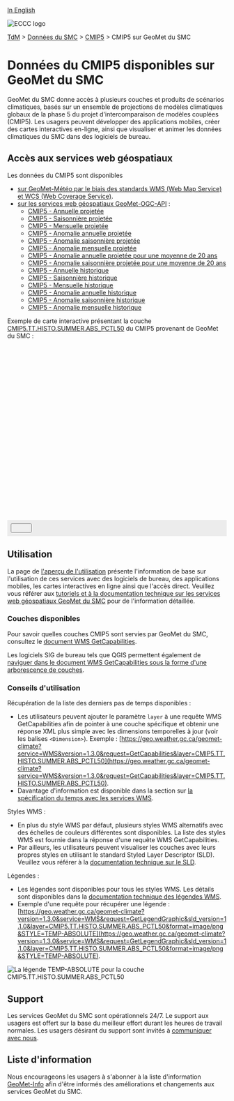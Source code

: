 [In English](readme_cmip5-geomet_en.md)

![ECCC logo](../../img_eccc-logo.png)

[TdM](../../readme_fr.md) > [Données du SMC](../readme_fr.md) > [CMIP5](readme_cmip5_fr.md) > CMIP5 sur GeoMet du SMC

# Données du CMIP5 disponibles sur GeoMet du SMC

GeoMet du SMC donne accès à plusieurs couches et produits de scénarios climatiques, basés sur un ensemble de projections de modèles climatiques globaux de la phase 5 du projet d'intercomparaison de modèles couplées (CMIP5). Les usagers peuvent développer des applications mobiles, créer des cartes interactives en-ligne, ainsi que visualiser et animer les données climatiques du SMC dans des logiciels de bureau.

## Accès aux services web géospatiaux

Les données du CMIP5 sont disponibles 

* [sur GeoMet-Météo par le biais des standards WMS (Web Map Service) et WCS (Web Coverage Service)](../../msc-geomet/readme_fr.md).
* [sur les services web géospatiaux GeoMet-OGC-API](https://api.meteo.gc.ca/) :
    * [CMIP5 - Annuelle projetée](https://api.meteo.gc.ca/collections/climate:cmip5:projected:annual:absolute)
    * [CMIP5 - Saisonnière projetée](https://api.meteo.gc.ca/collections/climate:cmip5:projected:seasonal:absolute)
    * [CMIP5 - Mensuelle projetée](https://api.meteo.gc.ca/collections/climate:cmip5:projected:monthly:absolute)
    * [CMIP5 - Anomalie annuelle projetée](https://api.meteo.gc.ca/collections/climate:cmip5:projected:annual:anomaly)
    * [CMIP5 - Anomalie saisonnière projetée](https://api.meteo.gc.ca/collections/climate:cmip5:projected:seasonal:anomaly)
    * [CMIP5 - Anomalie mensuelle projetée](https://api.meteo.gc.ca/collections/climate:cmip5:projected:monthly:anomaly)
    * [CMIP5 - Anomalie annuelle projetée pour une moyenne de 20 ans](https://api.meteo.gc.ca/collections/climate:cmip5:projected:annual:P20Y-Avg)
    * [CMIP5 - Anomalie saisonnière projetée pour une moyenne de 20 ans](https://api.meteo.gc.ca/collections/climate:cmip5:projected:seasonal:P20Y-Avg)
    * [CMIP5 - Annuelle historique](https://api.meteo.gc.ca/collections/climate:cmip5:historical:annual:absolute)
    * [CMIP5 - Saisonnière historique](https://api.meteo.gc.ca/collections/climate:cmip5:historical:seasonal:absolute)
    * [CMIP5 - Mensuelle historique](https://api.meteo.gc.ca/collections/climate:cmip5:historical:monthly:absolute)
    * [CMIP5 - Anomalie annuelle historique](https://api.meteo.gc.ca/collections/climate:cmip5:historical:annual:anomaly)
    * [CMIP5 - Anomalie saisonnière historique](https://api.meteo.gc.ca/collections/climate:cmip5:historical:seasonal:anomaly)
    * [CMIP5 - Anomalie mensuelle historique](https://api.meteo.gc.ca/collections/climate:cmip5:historical:monthly:anomaly)

Exemple de carte interactive présentant la couche [CMIP5.TT.HISTO.SUMMER.ABS_PCTL50](https://geo.weather.gc.ca/geomet-climate?service=WMS&version=1.3.0&request=GetCapabilities&lang=fr&layer=CMIP5.TT.HISTO.SUMMER.ABS_PCTL50) du CMIP5 provenant de GeoMet du SMC :

<div id="map" style="height: 400px;"></div>
<div id="controller" role="group" aria-label="Animation controls" style="background: #ececec; padding: 0.5rem;">
  <button id="exportmap" class="btn btn-primary btn-sm" type="button"><i class="fa fa-download" style="padding: 0rem 1rem"></i></button>
</div>

## Utilisation

La page de [l'aperçu de l'utilisation](../../usage/readme_fr.md) présente l'information de base sur l'utilisation de ces services avec des logiciels de bureau, des applications mobiles, les cartes interactives en ligne ainsi que l'accès direct. Veuillez vous référer aux [tutoriels et à la documentation technique sur les services web géospatiaux GeoMet du SMC](../../msc-geomet/web-services_fr.md) pour de l'information détaillée.

### Couches disponibles

Pour savoir quelles couches CMIP5 sont servies par GeoMet du SMC, consultez le [document WMS GetCapabilities](https://geo.weather.gc.ca/geomet-climate?service=WMS&version=1.3.0&request=GetCapabilities&lang=f).

Les logiciels SIG de bureau tels que QGIS permettent également de [naviguer dans le document WMS GetCapabilities sous la forme d'une arborescence de couches](../../usage/tutorial_WMS_QGIS_fr.md).

### Conseils d'utilisation

Récupération de la liste des derniers pas de temps disponibles :

* Les utilisateurs peuvent ajouter le paramètre `layer` à une requête WMS GetCapabilities afin de pointer à une couche spécifique et obtenir une réponse XML plus simple avec les dimensions temporelles à jour (voir les balises `<Dimension>`). Exemple : [https://geo.weather.gc.ca/geomet-climate?service=WMS&version=1.3.0&request=GetCapabilities&layer=CMIP5.TT.HISTO.SUMMER.ABS_PCTL50](https://geo.weather.gc.ca/geomet-climate?service=WMS&version=1.3.0&request=GetCapabilities&layer=CMIP5.TT.HISTO.SUMMER.ABS_PCTL50).
* Davantage d'information est disponible dans la section sur [la spécification du temps avec les services WMS](../../../msc-geomet/web-services_fr#specification-du-temps).

Styles WMS :

* En plus du style WMS par défaut, plusieurs styles WMS alternatifs avec des échelles de couleurs différentes sont disponibles. La liste des styles WMS est fournie dans la réponse d'une requête WMS GetCapabilities.
* Par ailleurs, les utilisateurs peuvent visualiser les couches avec leurs propres styles en utilisant le standard Styled Layer Descriptor (SLD). Veuillez vous référer à la [documentation technique sur le SLD](../../../msc-geomet/web-services_fr#specification-des-styles).

Légendes :

* Les légendes sont disponibles pour tous les styles WMS. Les détails sont disponibles dans la [documentation technique des légendes WMS](../../../msc-geomet/web-services_fr#wms-getlegendgraphic).
* Exemple d'une requête pour récupérer une légende : [https://geo.weather.gc.ca/geomet-climate?version=1.3.0&service=WMS&request=GetLegendGraphic&sld_version=1.1.0&layer=CMIP5.TT.HISTO.SUMMER.ABS_PCTL50&format=image/png&STYLE=TEMP-ABSOLUTE](https://geo.weather.gc.ca/geomet-climate?version=1.3.0&service=WMS&request=GetLegendGraphic&sld_version=1.1.0&layer=CMIP5.TT.HISTO.SUMMER.ABS_PCTL50&format=image/png&STYLE=TEMP-ABSOLUTE).

![La légende TEMP-ABSOLUTE pour la couche CMIP5.TT.HISTO.SUMMER.ABS_PCTL50](https://geo.weather.gc.ca/geomet-climate?version=1.3.0&service=WMS&request=GetLegendGraphic&sld_version=1.1.0&layer=CMIP5.TT.HISTO.SUMMER.ABS_PCTL50&format=image/png&STYLE=TEMP-ABSOLUTE)


## Support

Les services GeoMet du SMC sont opérationnels 24/7. Le support aux usagers est offert sur la base du meilleur effort durant les heures de travail normales. Les usagers désirant du support sont invités à [communiquer avec nous](https://weather.gc.ca/mainmenu/contact_us_e.html).


## Liste d'information

Nous encourageons les usagers à s'abonner à la liste d'information [GeoMet-Info](https://lists.ec.gc.ca/cgi-bin/mailman/listinfo/geomet-info) afin d'être informés des améliorations et changements aux services GeoMet du SMC.

<link rel="stylesheet" href="https://cdnjs.cloudflare.com/ajax/libs/openlayers/4.6.5/ol.css" integrity="sha256-rQq4Fxpq3LlPQ8yP11i6Z2lAo82b6ACDgd35CKyNEBw=" crossorigin="anonymous" />
<script src="https://cdn.polyfill.io/v2/polyfill.min.js?features=requestAnimationFrame,Element.prototype.classList,URL"></script>
<script src="https://cdnjs.cloudflare.com/ajax/libs/openlayers/4.6.5/ol.js" integrity="sha256-77IKwU93jwIX7zmgEBfYGHcmeO0Fx2MoWB/ooh9QkBA=" crossorigin="anonymous"></script>
<script src="https://cdnjs.cloudflare.com/ajax/libs/FileSaver.js/1.3.3/FileSaver.min.js"></script>
<script>
    function isIE() {
      return window.navigator.userAgent.match(/(MSIE|Trident)/);
    }
    var head = document.getElementsByTagName('head')[0];
    var js = document.createElement("script");
    js.type = "text/javascript";
    if (isIE())
    {
        js.src = "../../../js/cmip5_ie.js";
        document.getElementById("controller").setAttribute("hidden", true);
    }
    else
    {
        js.src = "../../../js/cmip5.js";
    }
    head.appendChild(js);
</script>

